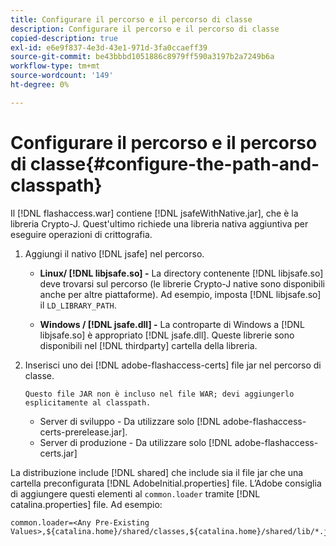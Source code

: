 ```yaml
---
title: Configurare il percorso e il percorso di classe
description: Configurare il percorso e il percorso di classe
copied-description: true
exl-id: e6e9f837-4e3d-43e1-971d-3fa0ccaeff39
source-git-commit: be43bbbd1051886c8979ff590a3197b2a7249b6a
workflow-type: tm+mt
source-wordcount: '149'
ht-degree: 0%

---
```


# Configurare il percorso e il percorso di classe{#configure-the-path-and-classpath}

Il [!DNL flashaccess.war] contiene [!DNL jsafeWithNative.jar], che è la libreria Crypto-J. Quest&#39;ultimo richiede una libreria nativa aggiuntiva per eseguire operazioni di crittografia.

1. Aggiungi il nativo [!DNL jsafe] nel percorso.

   * **Linux/ [!DNL libjsafe.so] -** La directory contenente [!DNL libjsafe.so] deve trovarsi sul percorso (le librerie Crypto-J native sono disponibili anche per altre piattaforme). Ad esempio, imposta [!DNL libjsafe.so] il `LD_LIBRARY_PATH`.

   * **Windows / [!DNL jsafe.dll] -** La controparte di Windows a [!DNL libjsafe.so] è appropriato [!DNL jsafe.dll].
   Queste librerie sono disponibili nel [!DNL thirdparty] cartella della libreria.
1. Inserisci uno dei [!DNL adobe-flashaccess-certs] file jar nel percorso di classe.

       Questo file JAR non è incluso nel file WAR; devi aggiungerlo esplicitamente al classpath.
   
   * Server di sviluppo - Da utilizzare solo [!DNL adobe-flashaccess-certs-prerelease.jar].
   * Server di produzione - Da utilizzare solo [!DNL adobe-flashaccess- certs.jar]

La distribuzione include [!DNL shared] che include sia il file jar che una cartella preconfigurata [!DNL AdobeInitial.properties] file. L’Adobe consiglia di aggiungere questi elementi al `common.loader` tramite [!DNL catalina.properties] file. Ad esempio:

```
common.loader=<Any Pre-Existing Values>,${catalina.home}/shared/classes,${catalina.home}/shared/lib/*.jar
```
